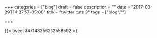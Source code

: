 +++
categories = ["blog"]
draft = false
description = ""
date = "2017-03-29T14:27:57-05:00"
title = "twitter cuts 3"
tags = ["blog",""]

+++

{{< tweet 847148256232558592 >}}

